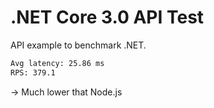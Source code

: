 # .NET Core 3.0 API Test

API example to benchmark .NET.

```bash
Avg latency: 25.86 ms
RPS: 379.1
```

-> Much lower that Node.js
